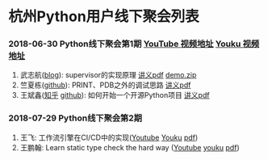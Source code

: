 # 杭州Python用户线下聚会列表

### 2018-06-30 Python线下聚会第1期 [YouTube 视频地址](https://www.youtube.com/watch?v=nbWuX9jkMX0) [Youku 视频地址](https://v.youku.com/v_show/id_XMzcxMzc1NDk2NA==.html)

1. 武志航([blog](https://blog.csdn.net/qq_33339479/)): supervisor的实现原理 [讲义pdf](https://github.com/HZPUG/HZPUG.github.io/blob/master/lectures/2018-06-30/supervisor的实现原理.pdf) [demo.zip](https://github.com/HZPUG/HZPUG.github.io/blob/master/lectures/2018-06-30/supervisor_demo.zip)
2. 竺夏栋([github](https://github.com/indexmotion)): PRINT、PDB之外的调试思路 [讲义pdf](https://github.com/HZPUG/HZPUG.github.io/blob/master/lectures/2018-06-30/PRINT、PDB之外的调试思路.pdf)
3. 王斌鑫([知乎](https://www.zhihu.com/people/prodesire) [github](https://github.com/Prodesire)): 如何开始一个开源Python项目 [讲义pdf](https://github.com/HZPUG/HZPUG.github.io/blob/master/lectures/2018-06-30/如何开始一个开源Python项目.pdf)

### 2018-07-29 Python线下聚会第2期

1. 王飞: 工作流引擎在CI/CD中的实现([Youtube](https://youtu.be/bFJc3y_66s8) [Youku](https://v.youku.com/v_show/id_XMzc1Mjc2NTU3Ng==.html?spm=a2h3j.8428770.3416059.1) [pdf](https://github.com/HZPUG/HZPUG.github.io/blob/master/lectures/2018-07-29/%E5%B7%A5%E4%BD%9C%E6%B5%81%E5%BC%95%E6%93%8E%E5%9C%A8CI:CD%E4%B8%AD%E7%9A%84%E5%BA%94%E7%94%A8.pdf))
2. 王鹏翰: Learn static type check the hard way ([Youtube](https://youtu.be/e67Ai1EKi6g) [youku](https://v.youku.com/v_show/id_XMzc1Mjc2NDY1Ng==.html?spm=a2h3j.8428770.3416059.1) [pdf](https://github.com/HZPUG/HZPUG.github.io/blob/master/lectures/2018-07-29/type%20hint%20copy.pdf))
